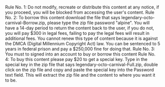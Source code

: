 Rule No. 1: Do not modify, recreate or distribute this content at any notice, if you proceed, you will be blocked from accessing the user's content.
Rule No. 2: To borrow this content download the file that says legendary-octo-carnival-Borrow.zip, please type the zip file password "alpine". You will have a 14-day period to return the content back to the user, if you do not, you will pay $300 in legal fees, failing to pay the legal fees will result in additional fees. You cannot renew this type of content because it is against the DMCA (Digital Millennium Copyright Act) law. You can be sentenced to 5 years in federal prison and pay a $250,000 fine for doing that.
Rule No. 3: You must to signed into an account to buy or borrow this content
Rule No. 4: To buy this content please pay $20 to get a special key. Type in the special key in the zip file that says legendary-octo-carnival-Full.zip, double click on the zip file and copy and paste the special key into the Password text field. This will extract the zip file and the content to where you want it to be.
